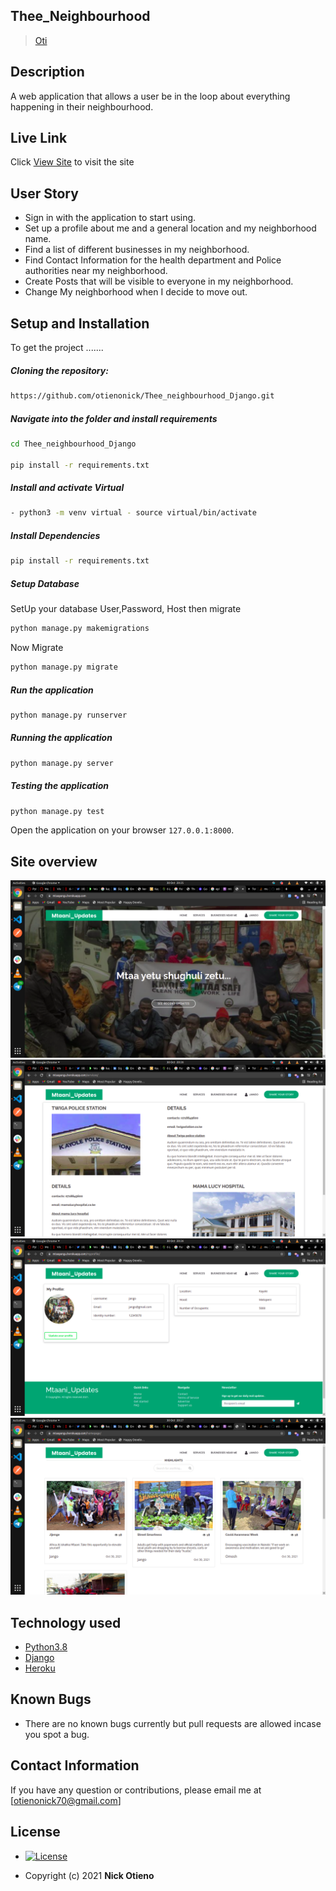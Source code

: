 ## Thee_Neighbourhood

>[Oti](https://github.com/otienonick)  
  
## Description  
A web application that allows a user be in the loop about everything happening in their neighbourhood.
##  Live Link  
 Click [View Site](https://mtaayangu.herokuapp.com/)  to visit the site

## User Story  


* Sign in with the application to start using.
* Set up a profile about me and a general location and my neighborhood name.
* Find a list of different businesses in my neighborhood.
* Find Contact Information for the health department and Police authorities near my neighborhood.
* Create Posts that will be visible to everyone in my neighborhood.
* Change My neighborhood when I decide to move out.


## Setup and Installation  
To get the project .......  

##### Cloning the repository:  
 ```bash 
 https://github.com/otienonick/Thee_neighbourhood_Django.git 

```
##### Navigate into the folder and install requirements  

 ```bash 
cd Thee_neighbourhood_Django 

pip install -r requirements.txt 

```
##### Install and activate Virtual  
 ```bash 
- python3 -m venv virtual - source virtual/bin/activate  
```  
##### Install Dependencies  
 ```bash 
 pip install -r requirements.txt 
```  
 ##### Setup Database  
  SetUp your database User,Password, Host then  migrate  
 ```bash 
python manage.py makemigrations 

 ``` 
 Now Migrate  
 ```bash 
 python manage.py migrate 
```
##### Run the application  
 ```bash 
 python manage.py runserver 
``` 
##### Running the application  
 ```bash 
 python manage.py server 
```
##### Testing the application  
 ```bash 
 python manage.py test 
```
Open the application on your browser `127.0.0.1:8000`.  

## Site overview

<img src="static/img/number1.png">
<img src="static/img/number2.png">
<img src="static/img/number3.png">
<img src="static/img/number4.png">


## Technology used  

* [Python3.8](https://www.python.org/)  
* [Django ](https://docs.djangoproject.com/en/2.2/)  
* [Heroku](https://heroku.com)  


## Known Bugs  
* There are no known bugs currently but pull requests are allowed incase you spot a bug.

## Contact Information   
If you have any question or contributions, please email me at [otienonick70@gmail.com]  

## License 

* [![License](https://img.shields.io/packagist/l/loopline-systems/closeio-api-wrapper.svg)](https://github.com/otienonick/Thee_neighbourhood_Django/blob/master/LICENSE)  

* Copyright (c) 2021 **Nick Otieno**